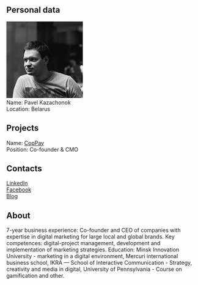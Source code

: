 ## Personal data
![pavel kazachonok photo](photo/pavel_kazachonok.jpg)  
Name:   Pavel Kazachonok  
Location: Belarus  
## Projects 
Name: [CopPay](../projects/coppay.md)  
Position: Co-founder & CMO   
## Contacts
[LinkedIn](https://www.linkedin.com/in/kazachonok/)  
[Facebook](https://www.facebook.com/kazachonok)  
[Blog](https://medium.com/@pavelkazachonok)
## About
7-year business experience: Co-founder and CEO of companies with expertise in digital marketing for large local and global brands. Key competences: digital-project management, development and implementation of marketing strategies. Education: Minsk Innovation University - marketing in a digital environment, Mercuri international business school, IKRA — School of Interactive Communication - Strategy, creativity and media in digital, University of Pennsylvania - Course on gamification and other.
